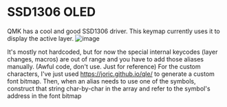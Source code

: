 # SSD1306 OLED 

QMK has a cool and good SSD1306 driver. This keymap currently uses it to display the active layer.
![image](https://user-images.githubusercontent.com/33560291/103841278-09f74700-5048-11eb-9266-775533154169.jpg)

It's mostly not hardcoded, but for now the special internal keycodes (layer changes, macros) are out of range and you have to add those aliases manually. 
(Awful code, don't use. Just for reference) For the custom characters, I've just used https://joric.github.io/qle/ to generate a custom font bitmap. Then, when an alias needs to use one of the symbols, construct that string char-by-char in the array and refer to the symbol's address in the font bitmap



